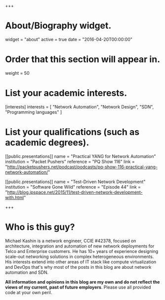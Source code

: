 +++
# About/Biography widget.
widget = "about"
active = true
date = "2016-04-20T00:00:00"

# Order that this section will appear in.
weight = 50

# List your academic interests.
[interests]
  interests = [
    "Network Automation",
    "Network Design",
    "SDN",
    "Programming languages"
  ]

# List your qualifications (such as academic degrees).
[[public.presentations]]
  name = "Practical YANG for Network Automation"
  institution = "Packet Pushers"
  reference = "PQ Show 116"
  link = "http://packetpushers.net/podcast/podcasts/pq-show-116-practical-yang-network-automation/"

[[public.presentations]]
  name = "Test-Driven Network Development"
  institution = "Software Gone Wild"
  reference = "Episode 44"
  link = "http://blog.ipspace.net/2015/11/test-driven-network-development-with.html"
 
+++

# Who is this guy?

Michael Kashin is a network engineer, CCIE #42378, focused on architecture, integration and automation of new network deployments for Telco and Enterprise customers. He has 10+ years of experience designing scale-out networking solutions in complex heterogeneous environments. His interests extend into other areas of IT stack like compute virtualization and DevOps that's why most of the posts in this blog are about network automation and SDN. 

**All information and opinions in this blog are my own and do not reflect the views of my current, past of future employers**. Please use all provided code at your own peril.